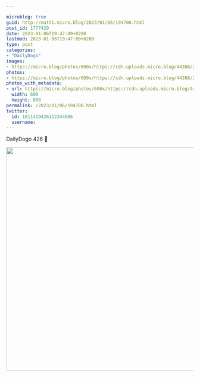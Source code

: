 ```yaml
---

microblog: true
guid: http://matti.micro.blog/2023/01/06/194700.html
post_id: 1777429
date: 2023-01-06T19:47:00+0200
lastmod: 2023-01-06T19:47:00+0200
type: post
categories:
- "DailyDogo"
images:
- https://micro.blog/photos/600x/https://cdn.uploads.micro.blog/44388/2023/b450691c0f.jpg
photos:
- https://micro.blog/photos/600x/https://cdn.uploads.micro.blog/44388/2023/b450691c0f.jpg
photos_with_metadata:
- url: https://micro.blog/photos/600x/https://cdn.uploads.micro.blog/44388/2023/b450691c0f.jpg
  width: 600
  height: 800
permalink: /2023/01/06/194700.html
twitter:
  id: 1611419426112344086
  username:
---
```

DailyDogo 426 🐶

<img src="https://micro.blog/photos/600x/https://blog.martin-haehnel.de/uploads/2023/b450691c0f.jpg" width="600" alt="" />
